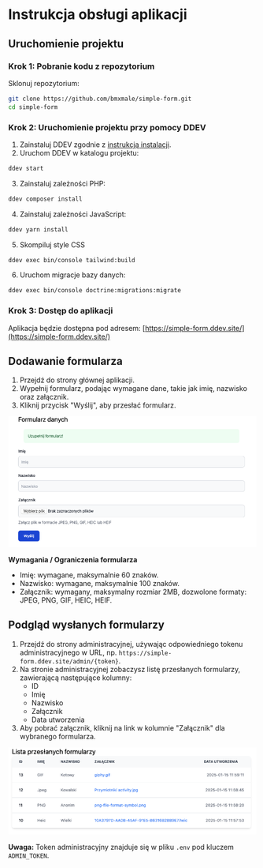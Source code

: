# Instrukcja obsługi aplikacji

## Uruchomienie projektu

### Krok 1: Pobranie kodu z repozytorium

Sklonuj repozytorium:

```bash
git clone https://github.com/bmxmale/simple-form.git
cd simple-form
```

### Krok 2: Uruchomienie projektu przy pomocy DDEV

1. Zainstaluj DDEV zgodnie z [instrukcją instalacji](https://ddev.readthedocs.io/en/stable/#installation).
2. Uruchom DDEV w katalogu projektu:

```bash
ddev start
```

3. Zainstaluj zależności PHP:

```bash
ddev composer install
```

4. Zainstaluj zależności JavaScript:

```bash
ddev yarn install
```

5. Skompiluj style CSS
    
```bash
ddev exec bin/console tailwind:build
```

6. Uruchom migracje bazy danych:

```bash
ddev exec bin/console doctrine:migrations:migrate
```

### Krok 3: Dostęp do aplikacji

Aplikacja będzie dostępna pod adresem: [https://simple-form.ddev.site/](https://simple-form.ddev.site/)

## Dodawanie formularza

1. Przejdź do strony głównej aplikacji.
2. Wypełnij formularz, podając wymagane dane, takie jak imię, nazwisko oraz załącznik.
3. Kliknij przycisk "Wyślij", aby przesłać formularz.

![Formularz](.docs/form.png)

**Wymagania / Ograniczenia formularza**

- Imię: wymagane, maksymalnie 60 znaków.
- Nazwisko: wymagane, maksymalnie 100 znaków.
- Załącznik: wymagany, maksymalny rozmiar 2MB, dozwolone formaty: JPEG, PNG, GIF, HEIC, HEIF.

## Podgląd wysłanych formularzy

1. Przejdź do strony administracyjnej, używając odpowiedniego tokenu administracyjnego w URL, np. `https://simple-form.ddev.site/admin/{token}`.
2. Na stronie administracyjnej zobaczysz listę przesłanych formularzy, zawierającą następujące kolumny:
   - ID
   - Imię
   - Nazwisko
   - Załącznik
   - Data utworzenia
3. Aby pobrać załącznik, kliknij na link w kolumnie "Załącznik" dla wybranego formularza.

![Admin](.docs/admin.png)

**Uwaga:** Token administracyjny znajduje się w pliku `.env` pod kluczem `ADMIN_TOKEN`.
